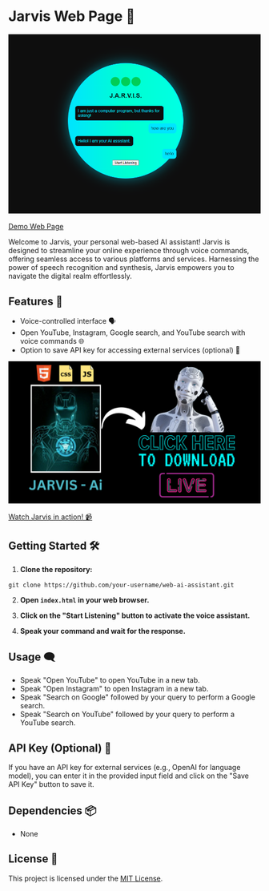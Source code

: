 # Jarvis Web Page 🤖

![Screenshot 1](https://github.com/AnubhavChaturvedi-GitHub/Jarvis_Web_Assistant/blob/main/Screenshot%202024-05-28%20224636.png)

[Demo Web Page ](https://jarvisbynethytech.netlify.app/)

Welcome to Jarvis, your personal web-based AI assistant! Jarvis is designed to streamline your online experience through voice commands, offering seamless access to various platforms and services. Harnessing the power of speech recognition and synthesis, Jarvis empowers you to navigate the digital realm effortlessly.

## Features 🚀

- Voice-controlled interface 🗣️
- Open YouTube, Instagram, Google search, and YouTube search with voice commands 🌐
- Option to save API key for accessing external services (optional) 🔑

![Screenshot 2](https://github.com/AnubhavChaturvedi-GitHub/Jarvis_Web_Assistant/blob/main/Automation%20(1).png)

[Watch Jarvis in action! 📹](https://www.youtube.com/live/gD23J1hZblQ?si=dOGxIsfU9Zjg2Elc)

## Getting Started 🛠️

1. **Clone the repository:**
```
git clone https://github.com/your-username/web-ai-assistant.git
```

2. **Open `index.html` in your web browser.**

3. **Click on the "Start Listening" button to activate the voice assistant.**

4. **Speak your command and wait for the response.**

## Usage 🗨️

- Speak "Open YouTube" to open YouTube in a new tab.
- Speak "Open Instagram" to open Instagram in a new tab.
- Speak "Search on Google" followed by your query to perform a Google search.
- Speak "Search on YouTube" followed by your query to perform a YouTube search.

## API Key (Optional) 🔑

If you have an API key for external services (e.g., OpenAI for language model), you can enter it in the provided input field and click on the "Save API Key" button to save it.

## Dependencies 📦

- None

## License 📄

This project is licensed under the [MIT License](LICENSE).
